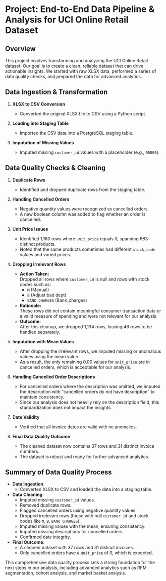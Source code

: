 # Project: End-to-End Data Pipeline & Analysis for UCI Online Retail Dataset

## Overview

This project involves transforming and analyzing the UCI Online Retail dataset. Our goal is to create a clean, reliable dataset that can drive actionable insights. We started with raw XLSX data, performed a series of data quality checks, and prepared the data for advanced analytics.

## Data Ingestion & Transformation

1. **XLSX to CSV Conversion**
   - Converted the original XLSX file to CSV using a Python script.

2. **Loading into Staging Table**
   - Imported the CSV data into a PostgreSQL staging table.

3. **Imputation of Missing Values**
   - Imputed missing `customer_id` values with a placeholder (e.g., `00000`).

## Data Quality Checks & Cleaning

1. **Duplicate Rows**
   - Identified and dropped duplicate rows from the staging table.

2. **Handling Cancelled Orders**
   - Negative quantity values were recognized as cancelled orders.
   - A new boolean column was added to flag whether an order is cancelled.

3. **Unit Price Issues**
   - Identified 1,180 rows where `unit_price` equals 0, spanning 683 distinct products.
   - Noted that the same products sometimes had different `stock_code` values and varied prices.

4. **Dropping Irrelevant Rows**
   - **Action Taken:**  
     Dropped all rows where `customer_id` is null and rows with stock codes such as:
     - `M` (Manual)
     - `B` (Adjust bad dept)
     - `BANK CHARGES` (Bank_charges)
   - **Rationale:**  
     These rows did not contain meaningful consumer transaction data or a valid measure of spending and were not relevant for our analysis.
   - **Outcome:**  
     After this cleanup, we dropped 1,134 rows, leaving 46 rows to be handled separately.

5. **Imputation with Mean Values**
   - After dropping the irrelevant rows, we imputed missing or anomalous values using the mean value.
   - As a result, the only remaining 0.00 values for `unit_price` are in cancelled orders, which is acceptable for our analysis.

6. **Handling Cancelled Order Descriptions**
   - For cancelled orders where the description was omitted, we imputed the description with "cancelled orders do not have description" to maintain consistency.
   - Since our analysis does not heavily rely on the description field, this standardization does not impact the insights.

7. **Date Validity**
   - Verified that all invoice dates are valid with no anomalies.

8. **Final Data Quality Outcome**
   - The cleaned dataset now contains 37 rows and 31 distinct invoice numbers.
   - The dataset is robust and ready for further advanced analytics.

## Summary of Data Quality Process

- **Data Ingestion:**  
  - Converted XLSX to CSV and loaded the data into a staging table.
- **Data Cleaning:**  
  - Imputed missing `customer_id` values.
  - Removed duplicate rows.
  - Flagged cancelled orders using negative quantity values.
  - Dropped irrelevant rows (those with null `customer_id` and stock codes like `M`, `B`, `BANK CHARGES`).
  - Imputed missing values with the mean, ensuring consistency.
  - Imputed missing descriptions for cancelled orders.
  - Confirmed date integrity.
- **Final Outcome:**  
  - A cleaned dataset with 37 rows and 31 distinct invoices.
  - Only cancelled orders have a `unit_price` of 0, which is expected.

This comprehensive data quality process sets a strong foundation for the next steps in our analysis, including advanced analytics such as RFM segmentation, cohort analysis, and market basket analysis.
